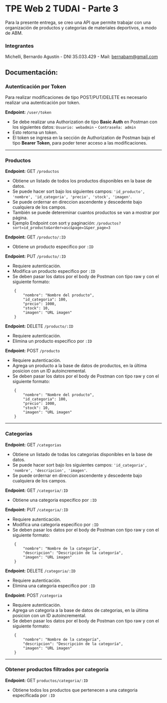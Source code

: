 # **TPE Web 2 TUDAI - Parte 3**

Para la presente entrega, se creo una API que permite trabajar con una organización de productos y categorias de materiales deportivos, a modo de ABM.

### Integrantes

Michelli, Bernardo Agustín - DNI 35.033.429 - Mail: bernabam@gmail.com

## **Documentación:**

### Autenticación por Token

Para realizar modificaciones de tipo POST/PUT/DELETE es necesario realizar una autenticación por token.

**Endpoint:** `/user/token`

- Se debe realizar una Authorization de tipo **Basic Auth** en Postman con los siguientes datos: 
`Usuario: webadmin` - `Contraseña: admin`
- Esto retorna un token.
- El token se ingresa en la sección de Authorization de Postman bajo el tipo **Bearer Token**, para poder tener acceso a las modificaciones.

---

### Productos

**Endpoint:** GET `/productos`
- Obtiene un listado de todos los productos disponibles en la base de datos.
- Se puede hacer sort bajo los siguientes campos: `'id_producto', 'nombre', 'id_categoria', 'precio', 'stock', 'imagen'`.
- Se puede ordernar en direccion ascendente y descedente bajo cualquiera de los campos.
- También se puede detereminar cuantos productos se van a mostrar por página.
- Ejemplo Endpoint con sort y paginación: `/productos?sort=id_producto&order=asc&page=1&per_page=3`

**Endpoint:** GET `/producto/:ID`
- Obtiene un producto especifico por `:ID`

**Endpoint:** PUT `/producto/:ID`
- Requiere autenticación.
- Modifica un producto especifico por `:ID`
- Se deben pasar los datos por el body de Postman con tipo raw y con el siguiente formato:

```
    {
        "nombre": "Nombre del producto",
        "id_categoria": 100,
        "precio": 1000,
        "stock": 10,
        "imagen": "URL imagen"
    }
```

**Endpoint:** DELETE `/producto/:ID`
- Requiere autenticación.
- Elimina un producto especifico por `:ID`

**Endpoint:** POST `/producto`
- Requiere autenticación.
- Agrega un producto a la base de datos de productos, en la última posicion con un ID autoincremental.
- Se deben pasar los datos por el body de Postman con tipo raw y con el siguiente formato:

```
    {
        "nombre": "Nombre del producto",
        "id_categoria": 100,
        "precio": 1000,
        "stock": 10,
        "imagen": "URL imagen"
    }
```

---

### Categorías

**Endpoint:** GET `/categorias`
- Obtiene un listado de todas los categorias disponibles en la base de datos.
- Se puede hacer sort bajo los siguientes campos: `'id_categoria', 'nombre', 'descripcion', 'imagen'`.
- Se puede ordernar en direccion ascendente y descedente bajo cualquiera de los campos.

**Endpoint:** GET `/categoria/:ID`
- Obtiene una categoria especifico por `:ID`

**Endpoint:** PUT `/categoria/:ID`
- Requiere autenticación.
- Modifica una categoria especifico por `:ID`
- Se deben pasar los datos por el body de Postman con tipo raw y con el siguiente formato:

```
    {
        "nombre": "Nombre de la categoría",
        "descripcion": "Descripción de la categoría",
        "imagen": "URL imagen"
    }
```

**Endpoint:** DELETE `/categoria/:ID`
- Requiere autenticación.
- Elimina una categoria especifico por `:ID`

**Endpoint:** POST `/categoria`
- Requiere autenticación.
- Agrega un categoria a la base de datos de categorias, en la última posicion con un ID autoincremental.
- Se deben pasar los datos por el body de Postman con tipo raw y con el siguiente formato:

```
    {
        "nombre": "Nombre de la categoría",
        "descripcion": "Descripción de la categoría",
        "imagen": "URL imagen"
    }
```

---

### Obtener productos filtrados por categoría

**Endpoint:** GET `productos/categoria/:ID`
- Obtiene todos los productos que pertenecen a una categoria especificada por `:ID`